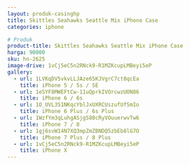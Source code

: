 ```yaml
---
layout: produk-casinghp
title: Skittles Seahawks Seattle Mix iPhone Case
categories: iphone

# Produk
product-title: Skittles Seahawks Seattle Mix iPhone Case
harga: 90000
sku: hn-2625
image-drive: 1vCj5eC5n2RNck9-R1MZKcupLMBeyi5eP
gallery:
  - url: 1LVKqDV5vkvLLJAze65KJVgrC7ct8qcEa
    title: iPhone 5 / 5s / SE
  - url: 1eSYF8MWEFtCw-11uQprkIVOrcwzUON86
    title: iPhone 6 / 6s
  - url: 1O_UVL3S1NKqcYblJxUXRCUszufUfSmIo
    title: iPhone 6 Plus / 6s Plus
  - url: 1WzfYm3qLuhgASjgS80cRyVOuuerwvTw6
    title: iPhone 7 / 8
  - url: 1gj6svW14N7XQ3mpZmZBNDQ5zbEb8lG7O
    title: iPhone 7 Plus / 8 Plus
  - url: 1vCj5eC5n2RNck9-R1MZKcupLMBeyi5eP
    title: iPhone X
---
```

